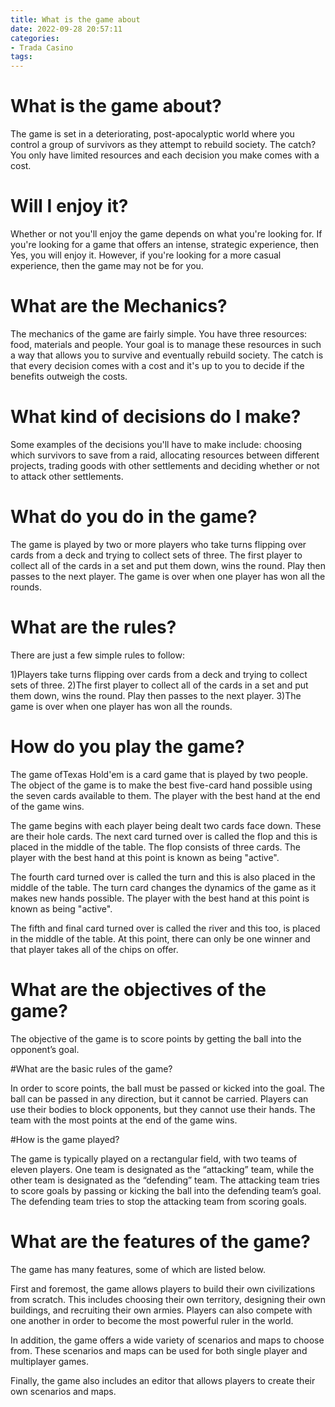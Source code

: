 ```yaml
---
title: What is the game about
date: 2022-09-28 20:57:11
categories:
- Trada Casino
tags:
---
```



#  What is the game about?

The game is set in a deteriorating, post-apocalyptic world where you control a group of survivors as they attempt to rebuild society. The catch? You only have limited resources and each decision you make comes with a cost.

# Will I enjoy it?

Whether or not you'll enjoy the game depends on what you're looking for. If you're looking for a game that offers an intense, strategic experience, then Yes, you will enjoy it. However, if you're looking for a more casual experience, then the game may not be for you.

# What are the Mechanics?

The mechanics of the game are fairly simple. You have three resources: food, materials and people. Your goal is to manage these resources in such a way that allows you to survive and eventually rebuild society. The catch is that every decision comes with a cost and it's up to you to decide if the benefits outweigh the costs.

# What kind of decisions do I make?

Some examples of the decisions you'll have to make include: choosing which survivors to save from a raid, allocating resources between different projects, trading goods with other settlements and deciding whether or not to attack other settlements.

#  What do you do in the game?

The game is played by two or more players who take turns flipping over cards from a deck and trying to collect sets of three. The first player to collect all of the cards in a set and put them down, wins the round. Play then passes to the next player. The game is over when one player has won all the rounds.

# What are the rules?

There are just a few simple rules to follow:

1)Players take turns flipping over cards from a deck and trying to collect sets of three.
2)The first player to collect all of the cards in a set and put them down, wins the round. Play then passes to the next player. 
3)The game is over when one player has won all the rounds.

#  How do you play the game?

The game ofTexas Hold'em is a card game that is played by two people. The object of the game is to make the best five-card hand possible using the seven cards available to them. The player with the best hand at the end of the game wins.

The game begins with each player being dealt two cards face down. These are their hole cards. The next card turned over is called the flop and this is placed in the middle of the table. The flop consists of three cards. The player with the best hand at this point is known as being "active".

The fourth card turned over is called the turn and this is also placed in the middle of the table. The turn card changes the dynamics of the game as it makes new hands possible. The player with the best hand at this point is known as being "active".

The fifth and final card turned over is called the river and this too, is placed in the middle of the table. At this point, there can only be one winner and that player takes all of the chips on offer.

#  What are the objectives of the game?

The objective of the game is to score points by getting the ball into the opponent’s goal.

#What are the basic rules of the game?

In order to score points, the ball must be passed or kicked into the goal. The ball can be passed in any direction, but it cannot be carried. Players can use their bodies to block opponents, but they cannot use their hands. The team with the most points at the end of the game wins.

#How is the game played?

The game is typically played on a rectangular field, with two teams of eleven players. One team is designated as the “attacking” team, while the other team is designated as the “defending” team. The attacking team tries to score goals by passing or kicking the ball into the defending team’s goal. The defending team tries to stop the attacking team from scoring goals.

#  What are the features of the game?

The game has many features, some of which are listed below.

First and foremost, the game allows players to build their own civilizations from scratch. This includes choosing their own territory, designing their own buildings, and recruiting their own armies. Players can also compete with one another in order to become the most powerful ruler in the world.

In addition, the game offers a wide variety of scenarios and maps to choose from. These scenarios and maps can be used for both single player and multiplayer games.

Finally, the game also includes an editor that allows players to create their own scenarios and maps.